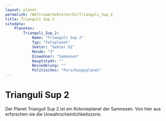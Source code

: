 ```yaml
---
layout: planet
permalink: /Weltraum/Sektoren/D1/Trianguli_Sup_2
title: Trianguli Sup 2
sitedata:
    Planeten:
        Trianguli_Sup_2:
            Name: "Trianguli Sup 2"
            Typ: "Felsplanet"
            Sektor: "Sektor D1"
            Monde: "3"
            Einwohner: "Samnesen"
            Hauptstadt: ""
            Besiedelung: ""
            Politisches: "Forschungsplanet"
---
```


# Trianguli Sup 2

Der Planet Trianguli Sup 2 ist ein Kolonieplanet der Samnesen. Von hier aus erforschen sie die Unwahrscheinlichkeitszone.
